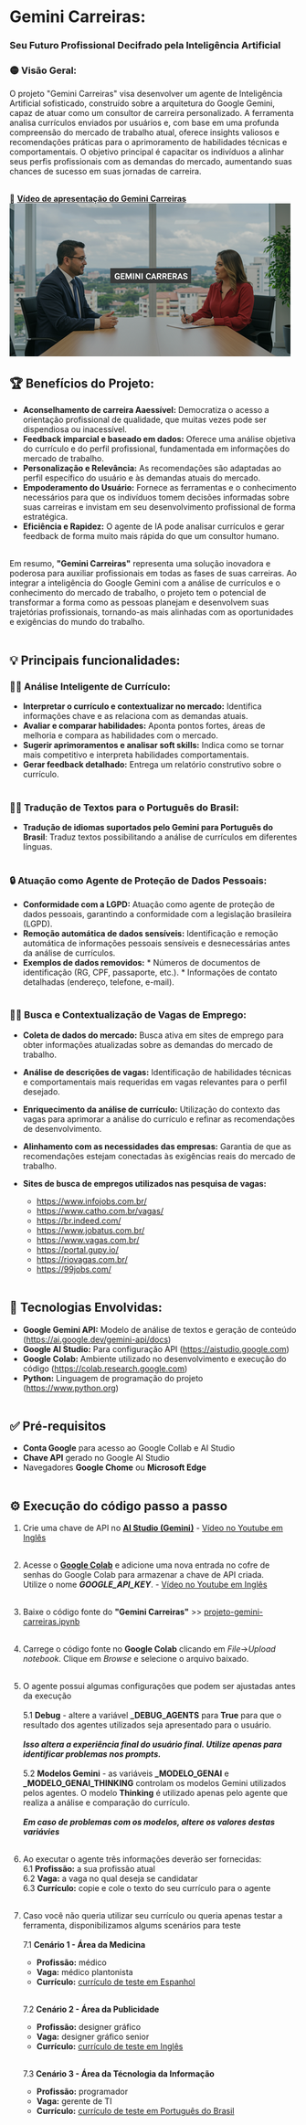 # Gemini Carreiras: 
### Seu Futuro Profissional Decifrado pela Inteligência Artificial 

### 🟡 Visão Geral:

O projeto "Gemini Carreiras" visa desenvolver um agente de Inteligência Artificial sofisticado, construído sobre a arquitetura do Google Gemini, capaz de atuar como um consultor de carreira personalizado. A ferramenta analisa currículos enviados por usuários e, com base em uma profunda compreensão do mercado de trabalho atual, oferece insights valiosos e recomendações práticas para o aprimoramento de habilidades técnicas e comportamentais. O objetivo principal é capacitar os indivíduos a alinhar seus perfis profissionais com as demandas do mercado, aumentando suas chances de sucesso em suas jornadas de carreira.<br><br>

🎥 [**Vídeo de apresentação do Gemini Carreiras**](https://youtu.be/OHNqO8-DMmA)<br>
[![Gemini Carreiras vídeo no Youtube](https://github.com/knodlerc/gemini-carreiras/blob/main/marketing/Gemini-Carreiras-Youtube-small.png)](https://youtu.be/OHNqO8-DMmA)
<br>
 
## 🏆 Benefícios do Projeto:

  * **Aconselhamento de carreira Aaessível:** Democratiza o acesso a orientação profissional de qualidade, que muitas vezes pode ser dispendiosa ou inacessível.
  * **Feedback imparcial e baseado em dados:** Oferece uma análise objetiva do currículo e do perfil profissional, fundamentada em informações do mercado de trabalho.
  * **Personalização e Relevância:** As recomendações são adaptadas ao perfil específico do usuário e às demandas atuais do mercado.
  * **Empoderamento do Usuário:** Fornece as ferramentas e o conhecimento necessários para que os indivíduos tomem decisões informadas sobre suas carreiras e invistam em seu desenvolvimento profissional de forma estratégica.
  * **Eficiência e Rapidez:** O agente de IA pode analisar currículos e gerar feedback de forma muito mais rápida do que um consultor humano.<br><br>

  Em resumo, **"Gemini Carreiras"** representa uma solução inovadora e poderosa para auxiliar profissionais em todas as fases de suas carreiras. Ao integrar a inteligência do Google Gemini com a análise de currículos e o conhecimento do mercado de trabalho, o projeto tem o potencial de transformar a forma como as pessoas planejam e desenvolvem suas trajetórias profissionais, tornando-as mais alinhadas com as oportunidades e exigências do mundo do trabalho.<br><br>
 
## 💡 Principais funcionalidades:

### 👩‍💻 Análise Inteligente de Currículo:

  * **Interpretar o currículo e contextualizar no mercado:** Identifica informações chave e as relaciona com as demandas atuais.
  * **Avaliar e comparar habilidades:** Aponta pontos fortes, áreas de melhoria e compara as habilidades com o mercado.
  * **Sugerir aprimoramentos e analisar soft skills:** Indica como se tornar mais competitivo e interpreta habilidades comportamentais.
  * **Gerar feedback detalhado:** Entrega um relatório construtivo sobre o currículo.<br><br>

### 👨‍🏫 Tradução de Textos para o Português do Brasil:

  * **Tradução de idiomas suportados pelo Gemini para Português do Brasil**: Traduz textos possibilitando a análise de currículos em diferentes línguas.<br><br>

### 🔒 Atuação como Agente de Proteção de Dados Pessoais:

  *  **Conformidade com a LGPD:** Atuação como agente de proteção de dados pessoais, garantindo a conformidade com a legislação brasileira (LGPD).
  *  **Remoção automática de dados sensíveis:** Identificação e remoção automática de informações pessoais sensíveis e desnecessárias antes da análise de currículos.
  *  **Exemplos de dados removidos:**
    * Números de documentos de identificação (RG, CPF, passaporte, etc.).
    * Informações de contato detalhadas (endereço, telefone, e-mail).<br><br>
    
### 🕵️‍♀️ Busca e Contextualização de Vagas de Emprego:

  *  **Coleta de dados do mercado:** Busca ativa em sites de emprego para obter informações atualizadas sobre as demandas do mercado de trabalho.
  * **Análise de descrições de vagas:** Identificação de habilidades técnicas e comportamentais mais requeridas em vagas relevantes para o perfil desejado.
  * **Enriquecimento da análise de currículo:** Utilização do contexto das vagas para aprimorar a análise do currículo e refinar as recomendações de desenvolvimento.
  * **Alinhamento com as necessidades das empresas:** Garantia de que as recomendações estejam conectadas às exigências reais do mercado de trabalho.

  * **Sites de busca de empregos utilizados nas pesquisa de vagas:**
      * https://www.infojobs.com.br/
      * https://www.catho.com.br/vagas/
      * https://br.indeed.com/
      * https://www.jobatus.com.br/
      * https://www.vagas.com.br/
      * https://portal.gupy.io/
      * https://riovagas.com.br/
      * https://99jobs.com/<br><br>

## 🔧 Tecnologias Envolvidas:

  * **Google Gemini API:** Modelo de análise de textos e geração de conteúdo (https://ai.google.dev/gemini-api/docs)
  * **Google AI Studio:** Para configuração API (https://aistudio.google.com)
  * **Google Colab:** Ambiente utilizado no desenvolvimento e execução do código  (https://colab.research.google.com)
  * **Python:** Linguagem de programação do projeto (https://www.python.org)<br><br>

## ✅ Pré-requisitos
 * **Conta Google** para acesso ao Google Collab e AI Studio
 * **Chave API** gerado no Google AI Studio
 * Navegadores **Google Chome** ou **Microsoft Edge**<br><br>

## ⚙️ Execução do código passo a passo
1. Crie uma chave de API no [**AI Studio (Gemini)**](https://aistudio.google.com/app/apikey) - [Vídeo no Youtube em Inglês](https://www.youtube.com/watch?v=6BRyynZkvf0)<br><br>
2. Acesse o [**Google Colab**](https://colab.research.google.com) e adicione uma nova entrada no cofre de senhas do Google Colab para armazenar a chave de API criada.<br>
   Utilize o nome ***GOOGLE_API_KEY***. - [Vídeo no Youtube em Inglês](https://colab.research.google.com)<br><br>
3. Baixe o código fonte do **"Gemini Carreiras"** >> [projeto-gemini-carreiras.ipynb](https://github.com/kndlerc/gemini-carreiras/blob/main/projeto-gemini-carreiras.ipynb)<br><br>
4. Carrege o código fonte no **Google Colab** clicando em *File*->*Upload notebook*. Clique em *Browse* e selecione o arquivo baixado.<br><br>
5. O agente possui algumas configurações que podem ser ajustadas antes da execução<br><br>
   5.1 **Debug** - altere a variável **_DEBUG_AGENTS** para **True** para que o resultado dos agentes utilizados seja apresentado para o usuário. <br><br>
   ***Isso altera a experiência final do usuário final. Utilize apenas para identificar problemas nos prompts.***<br><br>
   5.2 **Modelos Gemini** - as variáveis **_MODELO_GENAI** e **_MODELO_GENAI_THINKING** controlam os modelos Gemini utilizados pelos agentes. O modelo **Thinking** é utilizado apenas pelo agente que realiza a análise e comparação do currículo.<br><br>
   ***Em caso de problemas com os modelos, altere os valores destas variávies***<br><br>
6. Ao executar o agente três informações deverão ser fornecidas:<br>
   6.1 **Profissão:** a sua profissão atual<br>
   6.2 **Vaga:** a vaga no qual deseja se candidatar<br>
   6.3 **Currículo:** copie e cole o texto do seu currículo para o agente<br><br>
7. Caso você não queria utilizar seu currículo ou queria apenas testar a ferramenta, disponibilizamos algums scenários para teste<br><br>
   7.1 **Cenário 1 - Área da Medicina**<br>
      - **Profissão:** médico<br>
      - **Vaga:** médico plantonista<br>
      - **Currículo:** [currículo de teste em Espanhol](https://github.com/knodlerc/gemini-carreiras/blob/main/teste-cv-Medico-Espanhol.txt)<br><br>
      
   7.2 **Cenário 2 - Área da Publicidade**<br>
      - **Profissão:** designer gráfico<br>
      - **Vaga:** designer gráfico senior<br>
      - **Currículo:** [currículo de teste em Inglês](https://github.com/knodlerc/gemini-carreiras/blob/main/teste-cv-Designer-Grafico-Ingles.txt)<br><br>
      
   7.3 **Cenário 3 - Área da Técnologia da Informação**<br>
      - **Profissão:** programador<br>
      - **Vaga:** gerente de TI<br>
      - **Currículo:** [currículo de teste em Português do Brasil](https://github.com/knodlerc/gemini-carreiras/blob/main/teste-cv-Programador-PortuguesBrasil.txt)<br><br>    
   
   <br><br><br><br><br>
   
   
